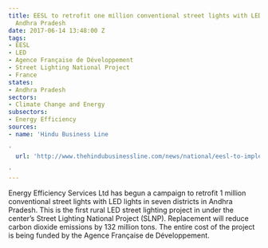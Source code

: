 ```yaml
---
title: EESL to retrofit one million conventional street lights with LED lights in
  Andhra Pradesh
date: 2017-06-14 13:48:00 Z
tags:
- EESL
- LED
- Agence Française de Développement
- Street Lighting National Project
- France
states:
- Andhra Pradesh
sectors:
- Climate Change and Energy
subsectors:
- Energy Efficiency
sources:
- name: 'Hindu Business Line

'
  url: 'http://www.thehindubusinessline.com/news/national/eesl-to-implement-first-rural-led-street-lighting-project-in-ap/article9720542.ece

'
---
```


Energy Efficiency Services Ltd has begun a campaign to retrofit 1 million conventional street lights with LED lights in seven districts in Andhra Pradesh. This is the first rural LED street lighting project in under the center’s Street Lighting National Project (SLNP). Replacement will reduce carbon dioxide emissions by 132 million tons. The entire cost of the project is being funded by the Agence Française de Développement.
